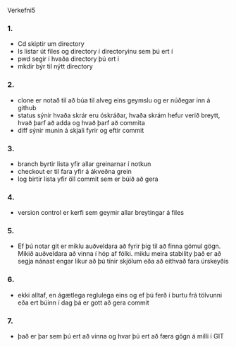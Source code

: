 Verkefni5
### 1. 
* Cd skiptir um directory
* ls listar út files og directory í directoryinu sem þú ert í
* pwd segir í hvaða directory þú ert í
* mkdir býr til nýtt directory
### 2.
* clone er notað til að búa til alveg eins geymslu og er núðegar inn á github
* status sýnir hvaða skrár eru óskráðar, hvaða skrám hefur verið breytt, hvað þarf að adda og hvað þarf að commita
* diff sýnir munin á skjali fyrir og eftir commit
### 3.
* branch byrtir lista yfir allar greinarnar í notkun
* checkout er til fara yfir á ákveðna grein
* log birtir lista yfir öll commit sem er búið að gera
### 4.
* version control er kerfi sem geymir allar breytingar á files 
### 5.
* Ef þú notar git er miklu auðveldara að fyrir þig til að finna gömul gögn. Mikið auðveldara að vinna í hóp af fólki. miklu meira stability það er að segja nánast engar líkur að þú tínir skjölum eða að eithvað fara úrskeyðis
### 6.
* ekki alltaf, en ágætlega reglulega eins og ef þú ferð í burtu frá tölvunni eða ert búinn í dag þá er gott að gera commit
### 7.
* það er þar sem þú ert að vinna og hvar þú ert að færa gögn á milli í GIT
